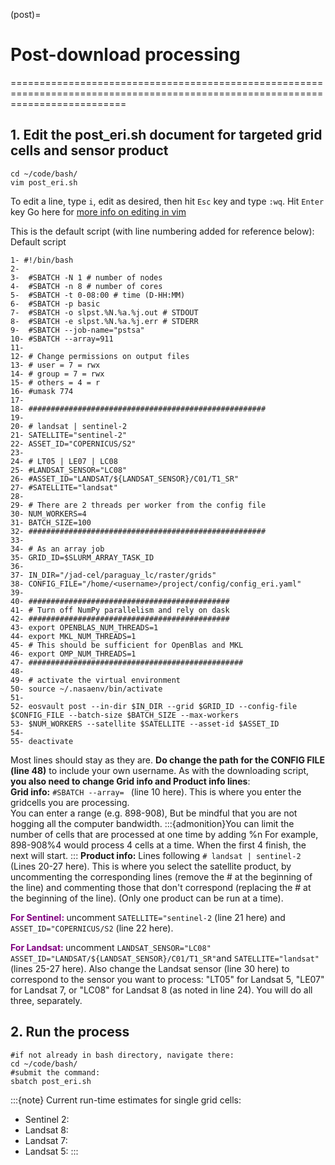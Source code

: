 (post)=
# Post-download processing 
================================================================================================================================

## 1. Edit the post_eri.sh document for targeted grid cells and sensor product
```
cd ~/code/bash/
vim post_eri.sh
```
To edit a line, type `i`, edit as desired, then hit `Esc` key and type `:wq`. Hit `Enter` key
Go here for [more info on editing in vim](vimCommands)

This is the default script (with line numbering added for reference below):
Default script
```
1- #!/bin/bash
2- 
3-  #SBATCH -N 1 # number of nodes
4-  #SBATCH -n 8 # number of cores
5-  #SBATCH -t 0-08:00 # time (D-HH:MM)
6-  #SBATCH -p basic
7-  #SBATCH -o slpst.%N.%a.%j.out # STDOUT
8-  #SBATCH -e slpst.%N.%a.%j.err # STDERR
9-  #SBATCH --job-name="pstsa"
10- #SBATCH --array=911
11- 
12- # Change permissions on output files
13- # user = 7 = rwx
14- # group = 7 = rwx
15- # others = 4 = r 
16- #umask 774
17- 
18- #####################################################
19- 
20- # landsat | sentinel-2
21- SATELLITE="sentinel-2"
22- ASSET_ID="COPERNICUS/S2"
23- 
24- # LT05 | LE07 | LC08
25- #LANDSAT_SENSOR="LC08"
26- #ASSET_ID="LANDSAT/${LANDSAT_SENSOR}/C01/T1_SR"
27- #SATELLITE="landsat"
28- 
29- # There are 2 threads per worker from the config file
30- NUM_WORKERS=4
31- BATCH_SIZE=100
32- #####################################################
33- 
34- # As an array job
35- GRID_ID=$SLURM_ARRAY_TASK_ID
36- 
37- IN_DIR="/jad-cel/paraguay_lc/raster/grids"
38- CONFIG_FILE="/home/<username>/project/config/config_eri.yaml"
39- 
40- #############################################
41- # Turn off NumPy parallelism and rely on dask
42- #############################################
43- export OPENBLAS_NUM_THREADS=1
44- export MKL_NUM_THREADS=1
45- # This should be sufficient for OpenBlas and MKL
46- export OMP_NUM_THREADS=1
47- ################################################
48- 
49- # activate the virtual environment
50- source ~/.nasaenv/bin/activate
51- 
52- eosvault post --in-dir $IN_DIR --grid $GRID_ID --config-file $CONFIG_FILE --batch-size $BATCH_SIZE --max-workers 
53- $NUM_WORKERS --satellite $SATELLITE --asset-id $ASSET_ID
54- 
55- deactivate
```
Most lines should stay as they are.
**Do change the path for the CONFIG FILE (line 48)** to include your own username. 
As with the downloading script, **you also need to change Grid info and Product info lines**:  
**Grid info:** `#SBATCH --array= ` (line 10 here). This is where you enter the gridcells you are processing.  
     You can enter a range (e.g. 898-908), But be mindful that you are not hogging all the computer bandwidth.
:::{admonition}You can limit the number of cells that are processed at one time by adding %n
For example, 898-908%4 would process 4 cells at a time. When the first 4 finish, the next will start.
:::
**Product info:** Lines following `# landsat | sentinel-2` (Lines 20-27 here). This is where you select the satellite product, by uncommenting the corresponding lines (remove the # at the beginning of the line) and commenting those that don't correspond (replacing the # at the beginning of the line). (Only one product can be run at a time).   

**<span style='color:purple'> For Sentinel: </span>** uncomment `SATELLITE="sentinel-2` (line 21 here) and `ASSET_ID="COPERNICUS/S2` (line 22 here).

**<span style='color:purple'> For Landsat: </span>** uncomment `LANDSAT_SENSOR="LC08"` `ASSET_ID="LANDSAT/${LANDSAT_SENSOR}/C01/T1_SR"`and `SATELLITE="landsat"` (lines 25-27 here). Also change the Landsat sensor (line 30 here) to correspond to the sensor you want to process: "LT05" for Landsat 5, "LE07" for Landsat 7, or "LC08" for Landsat 8 (as noted in line 24). You will do all three, separately.   

## 2. Run the process
```
#if not already in bash directory, navigate there:
cd ~/code/bash/
#submit the command:
sbatch post_eri.sh
``` 
:::{note}
Current run-time estimates for single grid cells:
* Sentinel 2: 
* Landsat 8:
* Landsat 7:
* Landsat 5:
:::